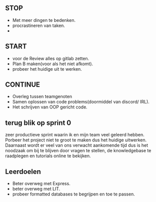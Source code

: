 ## STOP

-   Met meer dingen te bedenken.
-   procrastineren van taken.
-

## START

-   voor de Review alles op gitlab zetten.
-   Plan B maken(voor als het niet afkomt).
-   probeer het huidige uit te werken.

## CONTINUE

-   Overleg tussen teamgenoten
-   Samen oplossen van code problems(doormiddel van discord/ IRL).
-   Het schrijven van OOP gericht code.

## terug blik op sprint 0

zeer productieve sprint waarin ik en mijn team veel geleerd hebben. Porbeer het project niet te groot te maken dus het huidige uitwerken. Daarnaast wordt er veel van ons verwacht aankomende tijd dus is het noodzaak om bij te blijven door vragen te stellen, de knowledgebase te raadplegen en tutorials online te bekijken.

## Leerdoelen

-   Beter overweg met Express.
-   beter overweg met LIT.
-   probeer formatted databases te begrijpen en toe te passen.
